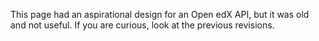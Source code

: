 This page had an aspirational design for an Open edX API, but it was old and not useful.  If you are curious, look at the previous revisions.